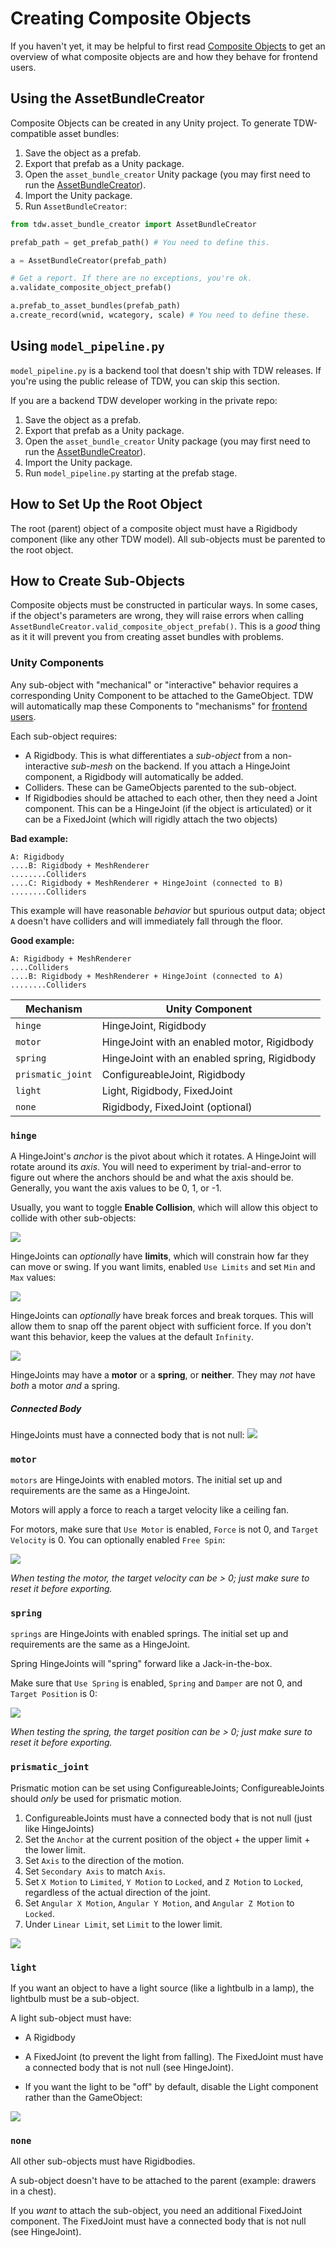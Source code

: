 # Creating Composite Objects

If you haven't yet, it may be helpful to first read [Composite Objects](composite_objects.md) to get an overview of what composite objects are and how they behave for frontend users.

## Using the AssetBundleCreator

Composite Objects can be created in any Unity project. To generate TDW-compatible asset bundles:

1. Save the object as a prefab.
2. Export that prefab as a Unity package.
3. Open the `asset_bundle_creator` Unity package (you may first need to run the [AssetBundleCreator](../misc_frontend/add_local_object.md)).
4. Import the Unity package.
5. Run `AssetBundleCreator`: 

```python 
from tdw.asset_bundle_creator import AssetBundleCreator

prefab_path = get_prefab_path() # You need to define this.

a = AssetBundleCreator(prefab_path)

# Get a report. If there are no exceptions, you're ok.
a.validate_composite_object_prefab()

a.prefab_to_asset_bundles(prefab_path)
a.create_record(wnid, wcategory, scale) # You need to define these.
```

## Using `model_pipeline.py`

`model_pipeline.py` is a backend tool that doesn't ship with TDW releases. If you're using the public release of TDW, you can skip this section. 

If you are a backend TDW developer working in the private repo:

1. Save the object as a prefab.
2. Export that prefab as a Unity package.
3. Open the `asset_bundle_creator` Unity package (you may first need to run the [AssetBundleCreator](../misc_frontend/add_local_object.md)).
4. Import the Unity package.
5. Run `model_pipeline.py` starting at the prefab stage.

## How to Set Up the Root Object

The root (parent) object of a composite object must have a Rigidbody component (like any other TDW model). All sub-objects must be parented to the root object.

## How to Create Sub-Objects

Composite objects must be constructed in particular ways. In some cases, if the object's parameters are wrong, they will raise errors when calling `AssetBundleCreator.valid_composite_object_prefab()`. This is a _good_ thing as it it will prevent you from creating asset bundles with problems.

### Unity Components

Any sub-object with "mechanical" or "interactive" behavior requires a corresponding Unity Component to be attached to the GameObject. TDW will automatically map these Components to "mechanisms" for [frontend users](composite_objects.md).

Each sub-object requires:

- A Rigidbody. This is what differentiates a *sub-object* from a non-interactive *sub-mesh* on the backend. If you attach a HingeJoint component, a Rigidbody will automatically be added.
- Colliders. These can be GameObjects parented to the sub-object.
- If Rigidbodies should be attached to each other, then they need a Joint component. This can be a HingeJoint (if the object is articulated) or it can be a FixedJoint (which will rigidly attach the two objects)

**Bad example:**

```
A: Rigidbody
....B: Rigidbody + MeshRenderer
........Colliders
....C: Rigidbody + MeshRenderer + HingeJoint (connected to B)
........Colliders
```

This example will have reasonable *behavior* but spurious output data; object `A` doesn't have colliders and will immediately fall through the floor.

**Good example:**

```
A: Rigidbody + MeshRenderer
....Colliders
....B: Rigidbody + MeshRenderer + HingeJoint (connected to A)
........Colliders
```

| Mechanism         | Unity Component                              |
| ----------------- | -------------------------------------------- |
| `hinge`           | HingeJoint, Rigidbody                        |
| `motor`           | HingeJoint with an enabled motor, Rigidbody  |
| `spring`          | HingeJoint with an enabled spring, Rigidbody |
| `prismatic_joint` | ConfigureableJoint, Rigidbody                |
| `light`           | Light, Rigidbody, FixedJoint                 |
| `none`            | Rigidbody, FixedJoint (optional)             |

### `hinge`

A HingeJoint's _anchor_ is the pivot about which it rotates. A HingeJoint will rotate around its _axis_. You will need to experiment by trial-and-error to figure out where the anchors should be and what the axis should be. Generally, you want the axis values to be 0, 1, or -1.

Usually, you want to toggle  **Enable Collision**, which will allow this object to collide with other sub-objects:

![](../images/composite_objects/enable_collision.png)

HingeJoints can _optionally_  have **limits**, which will constrain how far they can move or swing. If you want limits, enabled `Use Limits` and set `Min` and `Max` values:

![](../images/composite_objects/limits.png)

HingeJoints can _optionally_ have break forces and break torques. This will allow them to snap off the parent object with sufficient force. If you don't want this behavior, keep the values at the default `Infinity`.

![](../images/composite_objects/break_force.png)

HingeJoints may have a **motor** or a **spring**, or **neither**. They may _not_ have _both_ a motor _and_ a spring.

#####  Connected Body

HingeJoints must have a connected body that is not null:
![](../images/composite_objects/connected_body.png)

### `motor`

`motors` are HingeJoints with enabled motors. The initial set up and requirements are the same as a HingeJoint.

Motors will apply a force to reach a target velocity like a ceiling fan.

For motors, make sure that `Use Motor` is enabled, `Force` is not 0, and `Target Velocity` is 0. You can optionally enabled `Free Spin`:

![](../images/composite_objects/motor.png)

_When testing the motor, the target velocity can be > 0; just make sure to reset it before exporting._

### `spring`

`springs` are HingeJoints with enabled springs. The initial set up and requirements are the same as a HingeJoint.

Spring HingeJoints will "spring" forward like a Jack-in-the-box.

Make sure that `Use Spring` is enabled, `Spring` and `Damper` are not 0, and `Target Position` is 0:

![](../images/composite_objects/spring.png)

_When testing the spring, the target position can be > 0; just make sure to reset it before exporting._

### `prismatic_joint`

Prismatic motion can be set using ConfigureableJoints; ConfigureableJoints should *only* be used for prismatic motion.

1. ConfigureableJoints must have a connected body that is not null (just like HingeJoints)
2. Set the `Anchor` at the current position of the object + the upper limit + the lower limit.
3. Set `Axis` to the direction of the motion.
4. Set `Secondary Axis` to match `Axis`.
5. Set `X Motion` to `Limited`, `Y Motion` to `Locked`, and `Z Motion` to `Locked`, regardless of the actual direction of the joint.
6. Set `Angular X Motion`, `Angular Y Motion`, and `Angular Z Motion` to `Locked`.
7. Under `Linear Limit`, set `Limit` to the lower limit.

![](../images/composite_objects/configureable_joint.png)

### `light`

If you want an object to have a light source (like a lightbulb in a lamp), the lightbulb must be a sub-object.

A light sub-object must have:

- A Rigidbody

- A FixedJoint (to prevent the light from falling). The FixedJoint must have a connected body that is not null (see HingeJoint).
- If you want the light to be "off" by default, disable the Light component rather than the GameObject:

![](../images/composite_objects/off_light.png)

### `none`

All other sub-objects must have Rigidbodies.

A sub-object doesn't have to be attached to the parent (example: drawers in a chest).

If you _want_ to attach the sub-object, you need an additional FixedJoint component. The FixedJoint must have a connected body that is not null (see HingeJoint).